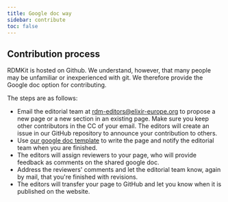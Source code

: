 ```yaml
---
title: Google doc way
sidebar: contribute
toc: false
---
```



## Contribution process

RDMKit is hosted on Github. We understand, however, that many people may be unfamiliar or inexperienced with git. We therefore provide the Google doc option for contributing.

The steps are as follows:
* Email the editorial team at [rdm-editors@elixir-europe.org](mailto:rdm-editors@elixir-europe.org) to propose a new page or a new section in an existing page. Make sure you keep other contributors in the CC of your email. The editors will create an issue in our GitHub repository to announce your contribution to others.  
* Use [our google doc template](https://docs.google.com/document/d/1gYS3vjiCIBQv5p3Fn8_d97qfIHRLbwUyMadnkaEGa1I/edit) to write the page and notify the editorial team when you are finished.
* The editors will assign reviewers to your page, who will provide feedback as comments on the shared google doc.
* Address the reviewers' comments and let the editorial team know, again by mail, that you're finished with revisions.
* The editors will transfer your page to GitHub and let you know when it is published on the website.


